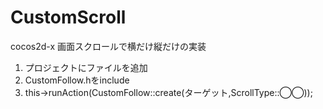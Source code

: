 # CustomScroll
cocos2d-x 画面スクロールで横だけ縦だけの実装

1. プロジェクトにファイルを追加
2. CustomFollow.hをinclude
3. this->runAction(CustomFollow::create(ターゲット,ScrollType::◯◯));
